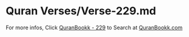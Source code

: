 # Quran Verses/Verse-229.md 

For more infos, Click [QuranBookk - 229](https://www.quranbookk.com/quran/search?q=229) to Search at [QuranBookk.com](http://quranbookk.com/)